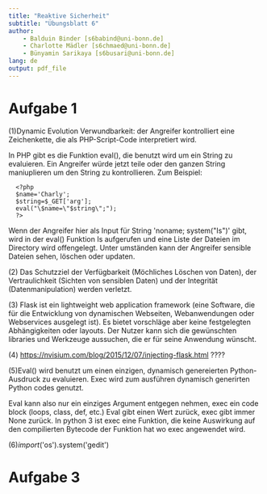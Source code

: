 ```yaml
---
title: "Reaktive Sicherheit"
subtitle: "Übungsblatt 6"
author: 
	- Balduin Binder [s6babind@uni-bonn.de]
	- Charlotte Mädler [s6chmaed@uni-bonn.de]
	- Bünyamin Sarikaya [s6busari@uni-bonn.de]
lang: de
output: pdf_file
---
```


# Aufgabe 1
  (1)Dynamic Evolution Verwundbarkeit: der Angreifer kontrolliert eine Zeichenkette, die als PHP-Script-Code
interpretiert wird.

  In PHP gibt es die Funktion eval(), die benutzt wird um ein String zu evaluieren. Ein Angreifer würde jetzt teile oder den ganzen String maniuplieren um den String zu kontrollieren. Zum Beispiel:
  
```
  <?php
  $name='Charly';
  $string=$_GET['arg'];
  eval("\$name=\"$string\";");
  ?>
```
  
  Wenn der Angreifer hier als Input für String 'noname; system("Is")' gibt, wird in der eval() Funktion Is aufgerufen und eine Liste der Dateien im Directory wird offengelegt. Unter umständen kann der Angreifer sensible Dateien sehen, löschen oder updaten.
  
  (2) Das Schutzziel der Verfügbarkeit (Möchliches Löschen von Daten), der Vertraulichkeit (Sichten von sensiblen Daten) und der Integrität (Datenmanipulation) werden verletzt.
  
  (3) Flask ist ein lightweight web application framework (eine Software, die für die Entwicklung von dynamischen Webseiten, Webanwendungen oder Webservices ausgelegt ist). Es bietet vorschläge aber keine festgelegten Abhängigkeiten oder layouts. Der Nutzer kann sich die gewünschten libraries und Werkzeuge aussuchen, die er für seine Anwendung wünscht.   
  
  (4) https://nvisium.com/blog/2015/12/07/injecting-flask.html ????
  
 (5)Eval() wird benutzt um einen einzigen, dynamisch genereierten Python-Ausdruck zu evaluieren. Exec wird zum ausführen dynamisch generirten Python codes genutzt.
  
Eval kann also nur ein einziges Argument entgegen nehmen, exec ein code block (loops, class, def, etc.) Eval gibt einen Wert zurück, exec gibt immer None zurück. In python 3 ist exec eine Funktion, die keine Auswirkung auf den compilierten Bytecode der Funktion hat wo exec angewendet wird. 
  
  (6)_import_('os').system('gedit')
  
  # Aufgabe 3
